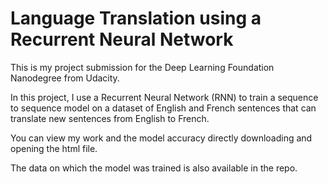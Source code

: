 # Language Translation using a Recurrent Neural Network

This is my project submission for the Deep Learning Foundation Nanodegree from Udacity.

In this project, I use a Recurrent Neural Network (RNN) to train a sequence to sequence model on a dataset of English and French sentences that can translate new sentences from English to French.

You can view my work and the model accuracy directly downloading and opening the html file.

The data on which the model was trained is also available in the repo.
